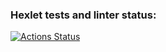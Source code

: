 ### Hexlet tests and linter status:
[![Actions Status](https://github.com/ilitili/python-project-lvl1/workflows/hexlet-check/badge.svg)](https://github.com/ilitili/python-project-lvl1/actions)